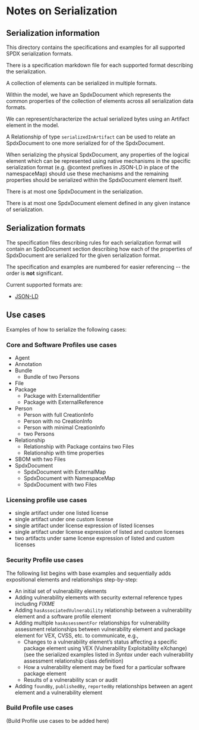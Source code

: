 # Notes on Serialization

## Serialization information

This directory contains the specifications and examples for all supported SPDX
serialization formats.

There is a specification markdown file for each supported format describing the
serialization.

A collection of elements can be serialized in multiple formats.

Within the model, we have an SpdxDocument which represents the common
properties of the collection of elements across all serialization data formats.

We can represent/characterize the actual serialized bytes using an Artifact
element in the model.

A Relationship of type `serializedInArtifact` can be used to relate an
SpdxDocument to one more serialized for of the SpdxDocument.

When serializing the physical SpdxDocument, any properties of the logical
element which can be represented using native mechanisms in the specific
serialization format (e.g. @context prefixes in JSON-LD in place of the
namespaceMap) should use these mechanisms and the remaining properties should
be serialized within the SpdxDocument element itself.

There is at most one SpdxDocument in the serialization.

There is at most one SpdxDocument element defined in any given instance of
serialization.

## Serialization formats

The specification files describing rules for each serialization format
will contain an SpdxDocument section describing how each of the properties of
SpdxDocument are serialized for the given serialization format.

The specification and examples are numbered for easier referencing
-- the order is **not** significant.

Current supported formats are:

- [JSON-LD](jsonld.md)

## Use cases

Examples of how to serialize the following cases:

### Core and Software Profiles use cases

- Agent
- Annotation
- Bundle
  - Bundle of two Persons
- File
- Package
  - Package with ExternalIdentifier
  - Package with ExternalReference
- Person
  - Person with full CreationInfo
  - Person with no CreationInfo
  - Person with minimal CreationInfo
  - two Persons
- Relationship
  - Relationship with Package contains two Files
  - Relationship with time properties
- SBOM with two Files
- SpdxDocument
  - SpdxDocument with ExternalMap
  - SpdxDocument with NamespaceMap
  - SpdxDocument with two Files

### Licensing profile use cases

- single artifact under one listed license
- single artifact under one custom license
- single artifact under license expression of listed licenses
- single artifact under license expression of listed and custom licenses
- two artifacts under same license expression of listed and custom licenses

### Security Profile use cases

The following list begins with base examples and sequentially adds expositional
elements and relationships step-by-step:

- An initial set of vulnerability elements
- Adding vulnerability elements with security external reference types
  including *FIXME*
- Adding `hasAssociatedVulnerability` relationship between a vulnerability
  element and a software profile element
- Adding multiple `hasAssessmentFor` relationships for vulnerability assessment
  relationships between vulnerability element and package element for VEX,
  CVSS, etc. to communicate, e.g.,
  - Changes to a vulnerability element’s status affecting a specific package
    element using VEX (Vulnerability Exploitability eXchange) (see the
    serialized examples listed in *Syntax* under each vulnerability assessment
    relationship class definition)
  - How a vulnerability element may be fixed for a particular software package
    element
  - Results of a vulnerability scan or audit
- Adding `foundBy`, `publishedBy`, `reportedBy` relationships between an agent
  element and a vulnerability element

### Build Profile use cases

(Build Profile use cases to be added here)
